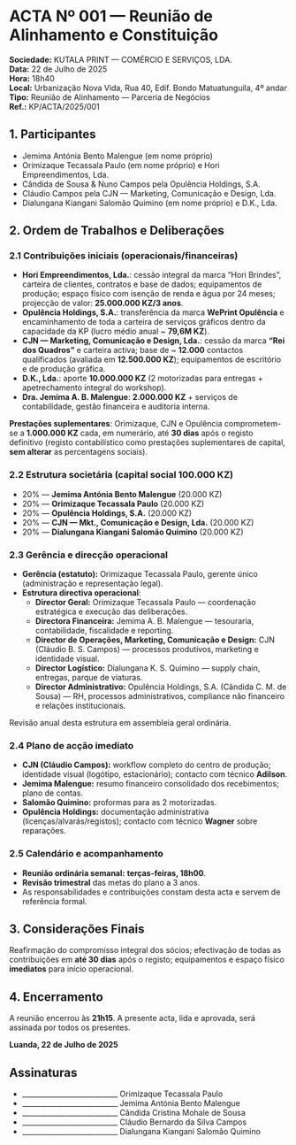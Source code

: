# ACTA Nº 001 — Reunião de Alinhamento e Constituição

**Sociedade:** KUTALA PRINT — COMÉRCIO E SERVIÇOS, LDA.  
**Data:** 22 de Julho de 2025  
**Hora:** 18h40  
**Local:** Urbanização Nova Vida, Rua 40, Edif. Bondo Matuatunguila, 4º andar  
**Tipo:** Reunião de Alinhamento — Parceria de Negócios  
**Ref.:** KP/ACTA/2025/001

## 1. Participantes
- Jemima Antónia Bento Malengue (em nome próprio)
- Orimizaque Tecassala Paulo (em nome próprio) e Hori Empreendimentos, Lda.
- Cândida de Sousa & Nuno Campos pela Opulência Holdings, S.A.
- Cláudio Campos pela CJN — Marketing, Comunicação e Design, Lda.
- Dialungana Kiangani Salomão Quimino (em nome próprio) e D.K., Lda.

## 2. Ordem de Trabalhos e Deliberações

### 2.1 Contribuições iniciais (operacionais/financeiras)
- **Hori Empreendimentos, Lda.**: cessão integral da marca “Hori Brindes”, carteira de clientes, contratos e base de dados; equipamentos de produção; espaço físico com isenção de renda e água por 24 meses; projecção de valor: **25.000.000 KZ/3 anos**.
- **Opulência Holdings, S.A.**: transferência da marca **WePrint Opulência** e encaminhamento de toda a carteira de serviços gráficos dentro da capacidade da KP (lucro médio anual ~ **79,6M KZ**).
- **CJN — Marketing, Comunicação e Design, Lda.**: cessão da marca **“Rei dos Quadros”** e carteira activa; base de ~ **12.000** contactos qualificados (avaliada em **12.500.000 KZ**); equipamentos de escritório e de produção gráfica.
- **D.K., Lda.**: aporte **10.000.000 KZ** (2 motorizadas para entregas + apetrechamento integral do workshop).
- **Dra. Jemima A. B. Malengue**: **2.000.000 KZ** + serviços de contabilidade, gestão financeira e auditoria interna.

**Prestações suplementares**: Orimizaque, CJN e Opulência comprometem-se a **1.000.000 KZ** cada, em numerário, até **30 dias** após o registo definitivo (registo contabilístico como prestações suplementares de capital, **sem alterar** as percentagens sociais).

### 2.2 Estrutura societária (capital social 100.000 KZ)
- 20% — **Jemima Antónia Bento Malengue** (20.000 KZ)  
- 20% — **Orimizaque Tecassala Paulo** (20.000 KZ)  
- 20% — **Opulência Holdings, S.A.** (20.000 KZ)  
- 20% — **CJN — Mkt., Comunicação e Design, Lda.** (20.000 KZ)  
- 20% — **Dialungana Kiangani Salomão Quimino** (20.000 KZ)

### 2.3 Gerência e direcção operacional
- **Gerência (estatuto):** Orimizaque Tecassala Paulo, gerente único (administração e representação legal).  
- **Estrutura directiva operacional**:
  - **Director Geral:** Orimizaque Tecassala Paulo — coordenação estratégica e execução das deliberações.
  - **Directora Financeira:** Jemima A. B. Malengue — tesouraria, contabilidade, fiscalidade e reporting.
  - **Director de Operações, Marketing, Comunicação e Design:** CJN (Cláudio B. S. Campos) — processos produtivos, marketing e identidade visual.
  - **Director Logístico:** Dialungana K. S. Quimino — supply chain, entregas, parque de viaturas.
  - **Director Administrativo:** Opulência Holdings, S.A. (Cândida C. M. de Sousa) — RH, processos administrativos, compliance não financeiro e relações institucionais.

Revisão anual desta estrutura em assembleia geral ordinária.

### 2.4 Plano de acção imediato
- **CJN (Cláudio Campos):** workflow completo do centro de produção; identidade visual (logótipo, estacionário); contacto com técnico **Adilson**.
- **Jemima Malengue:** resumo financeiro consolidado dos recebimentos; plano de contas.
- **Salomão Quimino:** proformas para as 2 motorizadas.
- **Opulência Holdings:** documentação administrativa (licenças/alvarás/registos); contacto com técnico **Wagner** sobre reparações.

### 2.5 Calendário e acompanhamento
- **Reunião ordinária semanal:** **terças-feiras, 18h00**.  
- **Revisão trimestral** das metas do plano a 3 anos.  
- As responsabilidades e contribuições constam desta acta e servem de referência formal.

## 3. Considerações Finais
Reafirmação do compromisso integral dos sócios; efectivação de todas as contribuições em **até 30 dias** após o registo; equipamentos e espaço físico **imediatos** para início operacional.

## 4. Encerramento
A reunião encerrou às **21h15**. A presente acta, lida e aprovada, será assinada por todos os presentes.

**Luanda, 22 de Julho de 2025**

## Assinaturas
- ___________________________  Orimizaque Tecassala Paulo  
- ___________________________  Jemima Antónia Bento Malengue  
- ___________________________  Cândida Cristina Mohale de Sousa  
- ___________________________  Cláudio Bernardo da Silva Campos  
- ___________________________  Dialungana Kiangani Salomão Quimino
